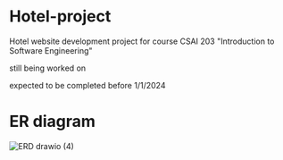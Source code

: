 # Hotel-project
Hotel website development project for course CSAI 203 "Introduction to  Software  Engineering"

still being worked on

expected to be completed before 1/1/2024

# ER diagram
![ERD drawio (4)](https://github.com/shadow9-1-1/Hotel-project/assets/133889737/9f34cd78-4ec6-4eb8-9abb-c4d008d7f2fb)
